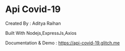 # Api Covid-19
Created By : Aditya Raihan

Built With Nodejs,ExpressJs,Axios

Documentation & Demo : https://api-covid-19.glitch.me
